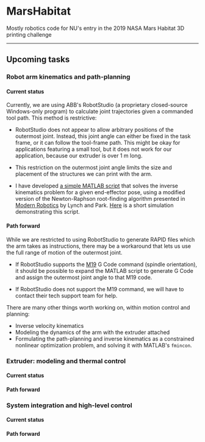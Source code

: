 # MarsHabitat
Mostly robotics code for NU's entry in the 2019 NASA Mars Habitat 3D printing challenge

------------------------

## Upcoming tasks

### Robot arm kinematics and path-planning
#### Current status
Currently, we are using ABB's RobotStudio (a proprietary closed-source Windows-only program) to calculate joint trajectories given a commanded tool path. This method is restrictive:
* RobotStudio does not appear to allow arbitrary positions of the outermost joint. Instead, this joint angle can either be fixed in the task frame, or it can follow the tool-frame path. This might be okay for applications featuring a small tool, but it does not work for our application, because our extruder is over 1 m long.
* This restriction on the outermost joint angle limits the size and placement of the structures we can print with the arm.

* I have developed [a simple MATLAB script](ABB_IRB_6700_155_2848/kinematics/cylWallTask.m) that solves the inverse kinematics problem for a given end-effector pose, using a modified version of the Newton-Raphson root-finding algorithm presented in [Modern Robotics](http://hades.mech.northwestern.edu/index.php/Modern_Robotics) by Lynch and Park. [Here](https://drive.google.com/file/d/1toldz0SdsCVAZ9mCjw-wtX-4AoiSo1Hw/view?usp=sharing) is a short simulation demonstrating this script.

#### Path forward
While we are restricted to using RobotStudio to generate RAPID files which the arm takes as instructions, there may be a workaround that lets us use the full range of motion of the outermost joint.
* If RobotStudio supports the [M19](http://www.helmancnc.com/m19-spindle-orientation-m119-sub-spindle-orientation/) G Code command (spindle orientation), it should be possible to expand the MATLAB script to generate G Code and assign the outermost joint angle to that M19 code.

* If RobotStudio does not support the M19 command, we will have to contact their tech support team for help.

There are many other things worth working on, within motion control and planning:
* Inverse velocity kinematics
* Modeling the dynamics of the arm with the extruder attached
* Formulating the path-planning and inverse kinematics as a constrained nonlinear optimization problem, and solving it with MATLAB's `fmincon`.


### Extruder: modeling and thermal control
#### Current status

#### Path forward


### System integration and high-level control
#### Current status
#### Path forward
